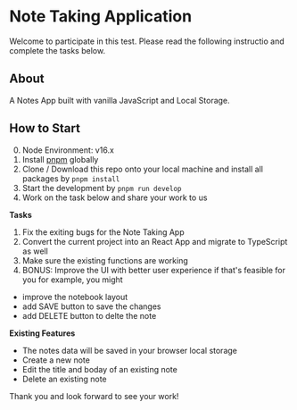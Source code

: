 # Note Taking Application

Welcome to participate in this test. Please read the following instructio and complete the tasks below.

## About
A Notes App built with vanilla JavaScript and Local Storage.
## How to Start 

0. Node Environment: v16.x
1. Install [pnpm](https://pnpm.io/installation) globally 
2. Clone / Download this repo onto your local machine and install all packages by `pnpm install`
3. Start the development by `pnpm run develop`
4. Work on the task below and share your work to us

**Tasks**

1. Fix the exiting bugs for the Note Taking App
2. Convert the current project into an React App and migrate to TypeScript as well
3. Make sure the existing functions are working
4. BONUS: Improve the UI with better user experience if that's feasible for you
for example, you might
- improve the notebook layout
- add SAVE button to save the changes
- add DELETE button to delte the note

**Existing Features**

- The notes data will be saved in your browser local storage 
- Create a new note
- Edit the title and boday of an existing note
- Delete an existing note 

Thank you and look forward to see your work!